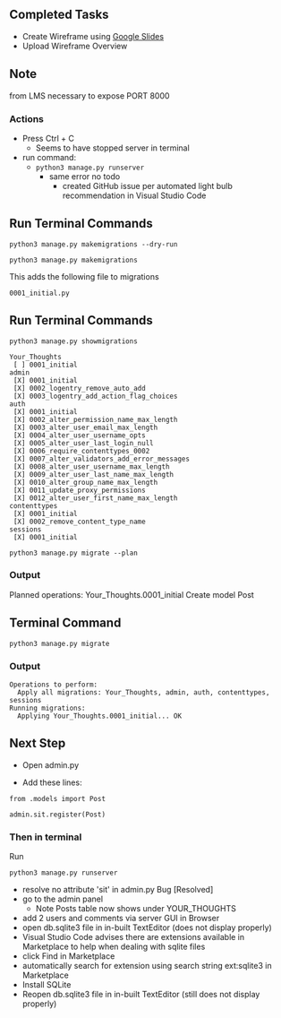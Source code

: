 ## Completed Tasks

- Create Wireframe using [Google Slides](https://www.google.com/slides/about/)
- Upload Wireframe Overview

## Note

from LMS 
necessary to expose PORT 8000

### Actions
- Press Ctrl + C
    - Seems to have stopped server in terminal
- run command:
    - `python3 manage.py runserver`
        - same error no todo
            - created GitHub issue 
                per automated light bulb recommendation
                in Visual Studio Code

## Run Terminal Commands

```
python3 manage.py makemigrations --dry-run
```

```
python3 manage.py makemigrations
```

This adds the following file to migrations

```
0001_initial.py
```

## Run Terminal Commands

```
python3 manage.py showmigrations
```

```
Your_Thoughts
 [ ] 0001_initial
admin
 [X] 0001_initial
 [X] 0002_logentry_remove_auto_add
 [X] 0003_logentry_add_action_flag_choices
auth
 [X] 0001_initial
 [X] 0002_alter_permission_name_max_length
 [X] 0003_alter_user_email_max_length
 [X] 0004_alter_user_username_opts
 [X] 0005_alter_user_last_login_null
 [X] 0006_require_contenttypes_0002
 [X] 0007_alter_validators_add_error_messages
 [X] 0008_alter_user_username_max_length
 [X] 0009_alter_user_last_name_max_length
 [X] 0010_alter_group_name_max_length
 [X] 0011_update_proxy_permissions
 [X] 0012_alter_user_first_name_max_length
contenttypes
 [X] 0001_initial
 [X] 0002_remove_content_type_name
sessions
 [X] 0001_initial
```

```
python3 manage.py migrate --plan
```

### Output
Planned operations:
Your_Thoughts.0001_initial
    Create model Post

## Terminal Command

```
python3 manage.py migrate
```

### Output

```
Operations to perform:
  Apply all migrations: Your_Thoughts, admin, auth, contenttypes, sessions
Running migrations:
  Applying Your_Thoughts.0001_initial... OK
```

## Next Step

- Open admin.py

- Add these lines:

```
from .models import Post

admin.sit.register(Post)
```

### Then in terminal

Run

```
python3 manage.py runserver
```

- resolve no attribute 'sit' in admin.py Bug [Resolved]
- go to the admin panel
    - Note Posts table now shows under YOUR_THOUGHTS
- add 2 users and comments via server GUI in Browser
- open db.sqlite3 file in in-built TextEditor (does not display properly)
- Visual Studio Code advises there are extensions available in Marketplace to help when dealing with sqlite files
- click Find in Marketplace
- automatically search for extension using search string ext:sqlite3 in Marketplace
- Install SQLite
- Reopen db.sqlite3 file in in-built TextEditor (still does not display properly)